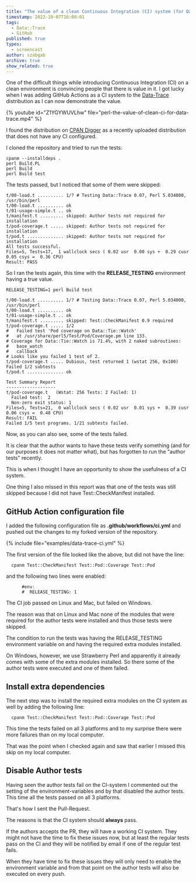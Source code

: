 ```yaml
---
title: "The value of a clean Continuous Integration (CI) system (for Data-Trace)"
timestamp: 2022-10-07T16:00:01
tags:
  - Data::Trace
  - GitHub
published: true
types:
  - screencast
author: szabgab
archive: true
show_related: true
---
```



One of the difficult things while introducing Continuous Integration (CI) on a clean environment is convincing people that there is value in it.
I got lucky when  I was adding GitHub Actions as a CI system to the [Data-Trace](https://metacpan.org/dist/Data-Trace) distribution
as I can now demonstrate the value.


{% youtube id="Z1YGYWUVLhw" file="perl-the-value-of-clean-ci-for-data-trace.mp4" %}

I found the distribution on [CPAN Digger](https://cpan-digger.perlmaven.com/) as a recently uploaded distribution that does not have any CI configured.

I cloned the repository and tried to run the tests:

```
cpanm --installdeps .
perl Build.PL
perl Build
perl Build test
```

The tests passed, but I noticed that some of them were skipped:

```
t/00-load.t .......... 1/? # Testing Data::Trace 0.07, Perl 5.034000, /usr/bin/perl
t/00-load.t .......... ok
t/01-usage-simple.t .. ok
t/manifest.t ......... skipped: Author tests not required for installation
t/pod-coverage.t ..... skipped: Author tests not required for installation
t/pod.t .............. skipped: Author tests not required for installation
All tests successful.
Files=5, Tests=17,  1 wallclock secs ( 0.02 usr  0.00 sys +  0.29 cusr  0.05 csys =  0.36 CPU)
Result: PASS
```

So I ran the tests again, this time with the <b>RELEASE_TESTING</b> environment having a true value.

```
RELEASE_TESTING=1 perl Build test
```

```
t/00-load.t .......... 1/? # Testing Data::Trace 0.07, Perl 5.034000, /usr/bin/perl
t/00-load.t .......... ok
t/01-usage-simple.t .. ok
t/manifest.t ......... skipped: Test::CheckManifest 0.9 required
t/pod-coverage.t ..... 1/2
#   Failed test 'Pod coverage on Data::Tie::Watch'
#   at /usr/share/perl5/Test/Pod/Coverage.pm line 133.
# Coverage for Data::Tie::Watch is 71.4%, with 2 naked subroutines:
#   base_watch
#   callback
# Looks like you failed 1 test of 2.
t/pod-coverage.t ..... Dubious, test returned 1 (wstat 256, 0x100)
Failed 1/2 subtests
t/pod.t .............. ok

Test Summary Report
-------------------
t/pod-coverage.t   (Wstat: 256 Tests: 2 Failed: 1)
  Failed test:  2
  Non-zero exit status: 1
Files=5, Tests=21,  0 wallclock secs ( 0.02 usr  0.01 sys +  0.39 cusr  0.06 csys =  0.48 CPU)
Result: FAIL
Failed 1/5 test programs. 1/21 subtests failed.
```

Now, as you can also see, some of the tests failed.

It is clear that the author wants to have these tests verify something (and for our purposes it does not matter what),
but has forgotten to run the "author tests" recently.

This is when I thought I have an opportunity to show the usefulness of a CI system.

One thing I also missed in this report was that one of the tests was still skipped because I did not have Test::CheckManifest installed.

## GitHub Action configuration file

I added the following configuration file as <b>.github/workflows/ci.yml</b> and pushed out the changes to my forked version of the repository.

{% include file="examples/data-trace-ci.yml" %}

The first version of the file looked like the above, but did not have the line:

```
  cpanm Test::CheckManifest Test::Pod::Coverage Test::Pod
```

and the following two lines were enabled:

```
      #env:
      #  RELEASE_TESTING: 1
```

The CI job passed on Linux and Mac, but failed on Windows.

The reason was that on Linux and Mac none of the modules that were required for the author tests were installed and thus those tests were skipped.

The condition to run the tests was having the RELEASE_TESTING environment variable on and having the required extra modules installed.

On Windows, however, we use Strawberry Perl and apparently it already comes with some of the extra modules installed. So there some of the
author tests were executed and one of them failed.

## Install extra dependencies

The next step was to install the required extra modules on the CI system as well by adding the following line:

```
  cpanm Test::CheckManifest Test::Pod::Coverage Test::Pod
```

This time the tests failed on all 3 platforms and to my surprise there were more failures than on my local computer.

That was the point when I checked again and saw that earlier I missed this skip on my local computer.


## Disable Author tests

Having seen the author tests fail on the CI-system I commented out the setting of the environment-variables
and by that disabled the author tests.
This time all the tests passed on all 3 platforms.

That's how I sent the Pull-Request.

The reasons is that the CI system should <b>always</b> pass.

If the authors accepts the PR, they will have a working CI system. They might not have the time to fix these issues
now, but at least the regular tests pass on the CI and they will be notified by email if one of the regular test
fails.

When they have time to fix these issues they will only need to enable the environment variable and from that point on
the author tests will also be executed on every push.









